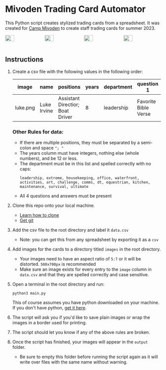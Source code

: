 # Mivoden Trading Card Automator
This Python script creates stylized trading cards from a spreadsheet. It was created for [Camp Mivoden](https://www.mivoden.com/) to create staff trading cards for summer 2023.

<div style="display:flex; justify-content: space-between">
  <img src="https://i.imgur.com/b4K55e3.png" width="24%" />
  <img src="https://i.imgur.com/PZ312i7.png" width="24%" />
  <img src="https://i.imgur.com/GruGh5Z.png" width="24%" />
  <img src="https://i.imgur.com/gd0zLR9.png" width="24%" />
</div>
<br>

## Instructions
1. Create a csv file with the following values in the following order:

    | image | name | positions | years | department | question 1 | answer 1 | question 2 | answer 2 | question 3 | answer 3 | question 4 | answer 4|
    | -------- | -------- | -------- | -------- | -------- | -------- | -------- | -------- | -------- | -------- | -------- | -------- | -------- |
    | luke.png | Luke Irvine | Assistant Directior; Boat Driver | 8 | leadership | Favorite Bible Verse | John 3:16 | question 2 | answer 2 | question 3 | answer 3 | question 4 | answer 4 |
    
    ### Other Rules for data:
    - If there are multiple positions, they must be separated by a semi-colon and space `"; "`
    - The years column must have integers, nothing else (whole numbers), and be 12 or less.
    - The department must be in this list and spelled correctly with no caps:
      ```
      leadership, extreme, housekeeping, office, waterfront, activities, art, challenge, comms, dt, equestrian, kitchen, maintenance, survival, ultimate
      ```
    - All 4 questions and answers must be present
2. Clone this repo onto your local machine. 
    - [Learn how to clone](https://docs.github.com/en/repositories/creating-and-managing-repositories/cloning-a-repository) 
    - [Get git](https://git-scm.com/downloads)
3. Add the csv file to the root directory and label it `data.csv`
    - Note: you can get this from any spreadsheet by exporting it as a `csv`
4. Add images for the cards to a directory titled `images` in the root directory.
    - Your images need to have an aspect ratio of `5:7` or it will be distorted. `500x700px` is recommended
    - Make sure an image exists for every entry to the `image` column in `data.csv` and that they are spelled correctly and case sensitive.
5. Open a terminal in the root directory and run:
      ```
      python3 main.py
      ```
    This of course assumes you have python downloaded on your machine. If you don't have python, [get it here](https://www.python.org/downloads/).
6. The script will ask you if you'd like to save plain images or wrap the images in a border used for printing.
7. The script should let you know if any of the above rules are broken.
8. Once the script has finished, your images will appear in the `output` folder. 
    - Be sure to empty this folder before running the script again as it will write over files with the same name without warning.